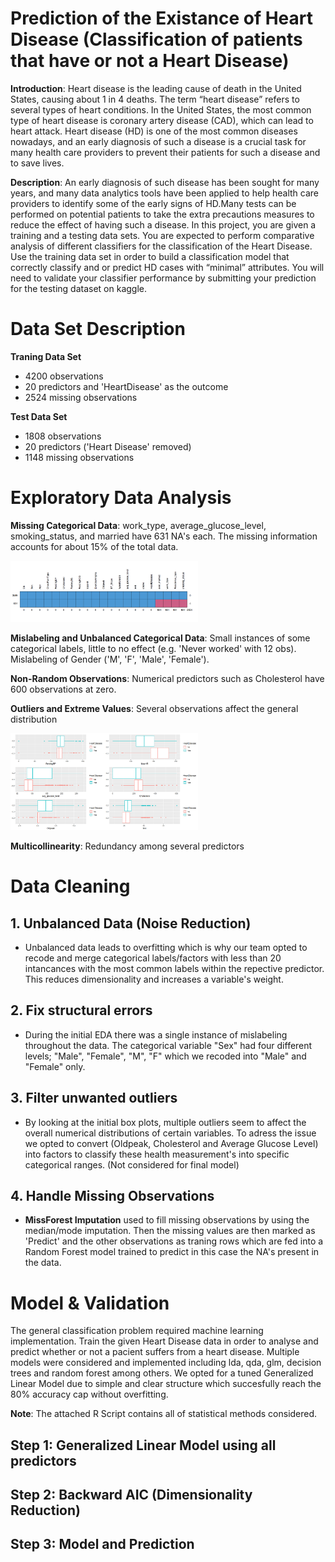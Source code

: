 # Prediction of the Existance of Heart Disease (Classification of patients that have or not a Heart Disease)

**Introduction**: Heart disease is the leading cause of death in the United States, causing about 1 in 4 deaths. The term “heart disease” refers to several types of heart conditions. In the United States, the most common type of heart disease is coronary artery disease (CAD), which can lead to heart attack. Heart disease (HD) is one of the most common diseases nowadays, and an early diagnosis of such a disease is a crucial task for many health care providers to prevent their patients for such a disease and to save lives.

**Description**: An early diagnosis of such disease has been sought for many years, and many data analytics tools have been applied to help health care providers to identify some of the early signs of HD.Many tests can be performed on potential patients to take the extra precautions measures to reduce the effect of having such a disease. In this project, you are given a training and a testing data sets. You are expected to perform comparative analysis of different classifiers for the classification of the Heart Disease. Use the training data set in order to build a classification model that correctly classify and or predict HD cases with “minimal” attributes. You will need to validate your classifier performance by submitting your prediction for the testing dataset on kaggle.

# Data Set Description

**Traning Data Set**
- 4200 observations
- 20 predictors and 'HeartDisease' as the outcome
- 2524 missing observations

**Test Data Set**

- 1808 observations
- 20 predictors ('Heart Disease' removed)
- 1148 missing observations


# Exploratory Data Analysis
**Missing Categorical Data**: work_type, average_glucose_level, smoking_status, and married have 631 NA's each. The missing information accounts for about 15% of the total data.

<img
  src="https://github.com/neflem27/Heart-Disease-Project/blob/main/HD_NA_MICE.png"
  alt="Alt text"
  title="Training Data"
  style="display: inline-block; margin: 0 auto; max-width: 300px">

**Mislabeling and Unbalanced Categorical Data**: Small instances of some categorical labels, little to no effect (e.g. 'Never worked' with 12 obs). Mislabeling of Gender ('M', 'F', 'Male', 'Female').

**Non-Random Observations**: Numerical predictors such as Cholesterol have 600 observations at zero.

**Outliers and Extreme Values**: Several observations affect the general distribution

<img
  src="https://github.com/neflem27/Heart-Disease-Project/blob/main/HD_BOX_PLOTS.png"
  alt="Alt text"
  title="Box Plots"
  style="display: inline-block; margin: 0 auto; max-width: 300px">
  
**Multicollinearity**: Redundancy among several predictors

# Data Cleaning
## 1. Unbalanced Data (Noise Reduction)

* Unbalanced data leads to overfitting which is why our team opted to recode and merge categorical labels/factors with less than 20 intancances with the most common labels within the repective predictor. This reduces dimensionality and increases a variable's weight.

## 2. Fix structural errors

* During the initial EDA there was a single instance of mislabeling throughout the data. The categorical variable "Sex" had four different levels; "Male", "Female", "M", "F" which we recoded into "Male" and "Female" only.

## 3. Filter unwanted outliers

* By looking at the initial box plots, multiple outliers seem to affect the overall numerical distributions of certain variables. To adress the issue we opted to convert (Oldpeak, Cholesterol and Average Glucose Level) into factors to classify these health measurement's into specific categorical ranges. (Not considered for final model)

## 4. Handle Missing Observations

* **MissForest Imputation** used to fill missing observations by using the median/mode imputation. Then the missing values are then marked as 'Predict' and the other observations  as traning rows which are fed into a Random Forest model trained to predict in this case the NA's present in the data. 

# Model & Validation

The general classification problem required machine learning implementation. Train the given Heart Disease data in order to analyse and predict whether or not a pacient suffers from a heart disease. Multiple models were considered and implemented including lda, qda, glm, decision trees and random forest among others. We opted for a tuned Generalized Linear Model due to simple and clear structure which succesfully reach the 80% accuracy cap without overfitting. 

**Note**: The attached R Script contains all of statistical methods considered.

## Step 1: Generalized Linear Model using all predictors

## Step 2: Backward AIC (Dimensionality Reduction)

## Step 3: Model and Prediction 

















